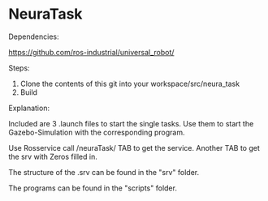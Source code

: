# NeuraTask

Dependencies:

https://github.com/ros-industrial/universal_robot/

Steps:

1. Clone the contents of this git into your workspace/src/neura_task
2. Build

Explanation:

Included are 3 .launch files to start the single tasks.
Use them to start the Gazebo-Simulation with the corresponding program.

Use Rosservice call /neuraTask/ TAB  to get the service.
Another TAB to get the srv with Zeros filled in.

The structure of the .srv can be found in the "srv" folder.

The programs can be found in the "scripts" folder.





